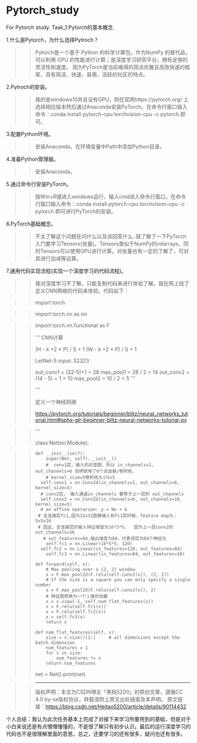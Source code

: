 # Pytorch_study
For Pytorch study.
Task_1:Pytorch的基本概念.

1.什么是Pytorch，为什么选择Pytroch？
>> Pytorch是一个基于 Python 的科学计算包，作为NumPy 的替代品，可以利用 GPU 的性能进行计算；是深度学习研究平台，拥有足够的灵活性和速度。
>> 因为PyTorch是当前难得的简洁优雅且高效快速的框架，具有简洁、快速、易用、活跃的社区的特点。

2.Pytroch的安装。
>> 我的是windows10并且没有GPU，则在官网https://pytorch.org/ 上选择相应版本然后通过Anaconda安装PyTorch，在命令行窗口输入命令：conda install pytorch-cpu torchvision-cpu -c pytorch 即可。

3.配置Python环境。
>> 安装Anaconda，在环境变量中Path中添加Python目录。

4.准备Python管理器。
>> 安装Anaconda。

5.通过命令行安装PyTorch。
>> 按Win+R键进入windows运行，输入cmd进入命令行窗口，在命令行窗口输入命令：conda install pytorch-cpu torchvision-cpu -c pytorch 即可进行PyTorch的安装。

6.PyTorch基础概念。
>> 不太了解这个问题在问什么以及该回答什么..就了解了一下PyTorch入门要学习Tensors(张量)。Tensors类似于NumPy的ndarrays，同时Tensors可以使用GPU进行计算。对张量也有一定的了解了，可对其进行加减等运算。

7.通用代码实现流程(实现一个深度学习的代码流程)。
>> 我对深度学习不了解，只能复制代码来进行体验了解。我在网上找了定义CNN网络的代码来体验。代码如下：


>> import torch

>> import torch.nn as nn

>> import torch.nn.functional as F
>> 
>> 
>> '''
>> CNN计算
>> 
>> (H - k +2 * P) / S + 1
>> (W - k +2 * P) / S + 1
>> 
>> LetNet-5 
>> input: 32*32*3
>> 
>> out_conv1 = (32-5)+1 = 28 
>> max_pool1 = 28 / 2 = 14
>> out_conv2 = (14 - 5) + 1 = 10
>> max_pool2 = 10 / 2 = 5
>> '''
>> 
>> '''
>> 
>> 定义一个神经网络
>> 
>> https://pytorch.org/tutorials/beginner/blitz/neural_networks_tutorial.html#sphx-glr-beginner-blitz-neural-networks-tutorial-py

>> '''
>> 
>> 
>> class Net(nn.Module):

>>     def __init__(self):
>>         super(Net, self).__init__()
>>         #  conv1层，输入的灰度图，所以 in_channels=1, out_channels=6 说明使用了6个滤波器/卷积核，
>>         # kernel_size=5卷积核大小5x5
>>       self.conv1 = nn.Conv2d(in_channels=1, out_channels=6, kernel_size=5)
>>       # conv2层， 输入通道in_channels 要等于上一层的 out_channels
>>       self.conv2 = nn.Conv2d(in_channels=6, out_channels=16, kernel_size=5)
>>       # an affine operarion: y = Wx + b
>>      # 全连接层fc1,因为32x32图像输入到fc1层时候，feature map为： 5x5x16
>>      # 因此，全连接层的输入特征维度为16*5*5，  因为上一层conv2的out_channels=16
>>        # out_features=84,输出维度为84，代表该层为84个神经元
>>         self.fc1 = nn.Linear(16*5*5, 120)
>>       self.fc2 = nn.Linear(in_features=120, out_features=84)
>>         self.fc3 = nn.Linear(in_features=84, out_features=10)
>> 
>>     def forward(self, x):
>>         # Max pooling over a (2, 2) window
>>         x = F.max_pool2d(F.relu(self.conv1(x)), (2, 2))
>>         # If the size is a square you can only specify a single number
>>         x = F.max_pool2d(F.relu(self.conv2(x)), 2)
>>         # 特征图转换为一个１维的向量
>>         x = x.view(-1, self.num_flat_features(x))
>>         x = F.relu(self.fc1(x))
>>         x = F.relu(self.fc2(x))
>>         x = self.fc3(x)
>>         return x
>> 
>>     def num_flat_features(self, x):
>>         size = x.size()[1:]     # all dimensions except the batch dimension
>>         num_features = 1
>>         for s in size:
>>             num_features *= s
>>         return num_features
>> 
>> net = Net()
>> print(net)

>> --------------------- 
>> 版权声明：本文为CSDN博主「黑桃5200」的原创文章，遵循CC 4.0 by-sa版权协议，转载请附上原文出处链接及本声明。
>> 原文链接：https://blog.csdn.net/Heitao5200/article/details/90114432


个人总结：我认为此次任务基本上完成了对接下来学习所要用到的基础，但是对于小白来说还是有点懵懵懂懂的，不是很了解只有初步认识。最后的运行深度学习的代码也不是很理解里面的意思。总之，还要学习的还有很多，疑问也还有很多。
